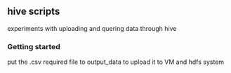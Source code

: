 ## hive scripts

experiments with uploading and quering data through hive

### Getting started

put the .csv required file to output_data to upload it to VM and hdfs system

